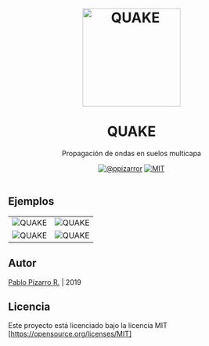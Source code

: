 <h1 align="center">
  <a href="https://ppizarror.com/QUAKE/" title="QUAKE">
    <img alt="QUAKE" src="https://ppizarror.com/resources/other/matlab.png" width="200px" height="200px" />
  </a>
  <br /><br />
  QUAKE</h1>
<p align="center">Propagación de ondas en suelos multicapa</p>
<div align="center"><a href="https://ppizarror.com"><img alt="@ppizarror" src="https://ppizarror.com/badges/autor.svg" /></a>
<a href="https://opensource.org/licenses/MIT"><img alt="MIT" src="https://ppizarror.com/badges/licenciamit.svg" /></a>
</div><br />

## Ejemplos

|  |  |
|:---:|:---:|
| ![QUAKE](https://ppizarror.com/resources/images/quake/quake1.png)  | ![QUAKE](https://ppizarror.com/resources/images/quake/quake2.png) |
| ![QUAKE](https://ppizarror.com/resources/images/quake/quake3.png)  | ![QUAKE](https://ppizarror.com/resources/images/quake/quake4.png) |

## Autor

[Pablo Pizarro R.](https://ppizarror.com) | 2019

## Licencia

Este proyecto está licenciado bajo la licencia MIT [https://opensource.org/licenses/MIT]